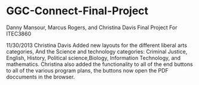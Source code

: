 GGC-Connect-Final-Project
=========================

Danny Mansour, Marcus Rogers, and Christina Davis Final Project For ITEC3860


11/30/2013
Christina Davis Added new layouts for the different liberal arts categories, And the Science and technology categories:
	Criminal Justice, English, History, Political science,Biology, Information Technology, and mathematics.
Christina also added the functionality to all of the end buttons to all of the various program plans, the buttons now open  the PDF doccuments in the browser.
